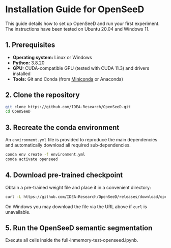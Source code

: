 # Installation Guide for OpenSeeD

This guide details how to set up OpenSeeD and run your first experiment. The instructions have been tested on Ubuntu 20.04 and Windows 11.

## 1. Prerequisites
- **Operating system:** Linux or Windows
- **Python:** 3.8.20
- **GPU:** CUDA-compatible GPU (tested with CUDA 11.3) and drivers installed
- **Tools:** Git and Conda (from [Miniconda](https://docs.conda.io/en/latest/miniconda.html) or Anaconda)

## 2. Clone the repository
```bash
git clone https://github.com/IDEA-Research/OpenSeeD.git
cd OpenSeeD
```

## 3. Recreate the conda environment
An `environment.yml` file is provided to reproduce the main dependencies and automatically download all required sub‑dependencies.
```bash
conda env create -f environment.yml
conda activate openseed
```

## 4. Download pre-trained checkpoint
Obtain a pre-trained weight file and place it in a convenient directory:
```bash
curl -L https://github.com/IDEA-Research/OpenSeeD/releases/download/openseed/model_state_dict_swint_51.2ap.pt -o checkpoints/model_state_dict_swint_51.2ap.pt
```
On Windows you may download the file via the URL above if `curl` is unavailable.

## 5. Run the OpenSeeD semantic segmentation
Execute all cells inside the full-inmemory-test-openseed.ipynb.
